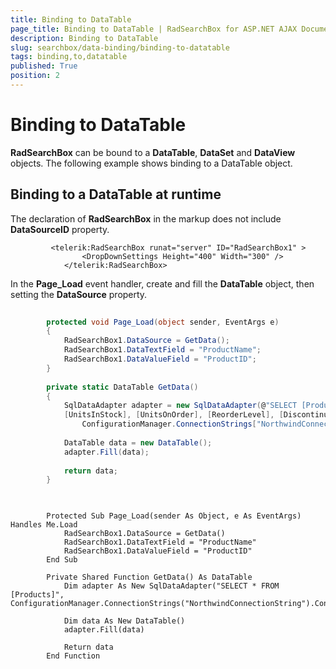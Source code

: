 ```yaml
---
title: Binding to DataTable
page_title: Binding to DataTable | RadSearchBox for ASP.NET AJAX Documentation
description: Binding to DataTable
slug: searchbox/data-binding/binding-to-datatable
tags: binding,to,datatable
published: True
position: 2
---
```


# Binding to DataTable



**RadSearchBox** can be bound to a **DataTable**, **DataSet** and **DataView** objects. The following example shows binding to a DataTable object.

## Binding to a DataTable at runtime

The declaration of **RadSearchBox** in the markup does not include **DataSourceID** property.

````ASPNET
		 <telerik:RadSearchBox runat="server" ID="RadSearchBox1" >
	            <DropDownSettings Height="400" Width="300" />
	        </telerik:RadSearchBox>
````



In the **Page_Load** event handler, create and fill the **DataTable** object, then setting the **DataSource** property.



````C#
	
	    protected void Page_Load(object sender, EventArgs e)
	    {
	        RadSearchBox1.DataSource = GetData();
	        RadSearchBox1.DataTextField = "ProductName";
	        RadSearchBox1.DataValueField = "ProductID";
	    }
	
	    private static DataTable GetData()
	    {
	        SqlDataAdapter adapter = new SqlDataAdapter(@"SELECT [ProductID], [ProductName], [SupplierID], [CategoryID], [QuantityPerUnit], [UnitPrice], 
	        [UnitsInStock], [UnitsOnOrder], [ReorderLevel], [Discontinued] FROM [Products]",
	            ConfigurationManager.ConnectionStrings["NorthwindConnectionString"].ConnectionString);
	
	        DataTable data = new DataTable();
	        adapter.Fill(data);
	
	        return data;
	    }
	
````
````VB.NET
	
	    Protected Sub Page_Load(sender As Object, e As EventArgs) Handles Me.Load
	        RadSearchBox1.DataSource = GetData()
	        RadSearchBox1.DataTextField = "ProductName"
	        RadSearchBox1.DataValueField = "ProductID"
	    End Sub
	
	    Private Shared Function GetData() As DataTable
	        Dim adapter As New SqlDataAdapter("SELECT * FROM [Products]", ConfigurationManager.ConnectionStrings("NorthwindConnectionString").ConnectionString)
	
	        Dim data As New DataTable()
	        adapter.Fill(data)
	
	        Return data
	    End Function
	
````

